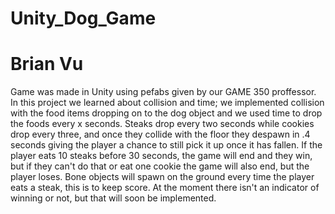 # Unity_Dog_Game
# Brian Vu

Game was made in Unity using pefabs given by our GAME 350 proffessor. In this project we learned about collision and time; we implemented collision with the food items dropping on to the dog object and we used time to drop the foods every x seconds. Steaks drop every two seconds while cookies drop every three, and once they collide with the floor they despawn in .4 seconds giving the player a chance to still pick it up once it has fallen. If the player eats 10 steaks before 30 seconds, the game will end and they win, but if they can't do that or eat one cookie the game will also end, but the player loses. Bone objects will spawn on the ground every time the player eats a steak, this is to keep score. At the moment there isn't an indicator of winning or not, but that will soon be implemented.
